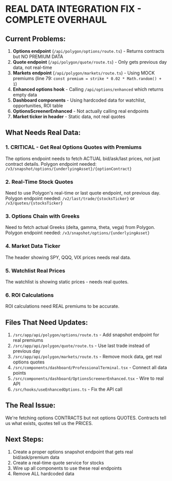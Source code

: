 # REAL DATA INTEGRATION FIX - COMPLETE OVERHAUL

## Current Problems:
1. **Options endpoint** (`/api/polygon/options/route.ts`) - Returns contracts but NO PREMIUM DATA
2. **Quote endpoint** (`/api/polygon/quote/route.ts`) - Only gets previous day data, not real-time
3. **Markets endpoint** (`/api/polygon/markets/route.ts`) - Using MOCK premiums (line 79: `const premium = strike * 0.02 * Math.random() + 1`)
4. **Enhanced options hook** - Calling `/api/options/enhanced` which returns empty data
5. **Dashboard components** - Using hardcoded data for watchlist, opportunities, ROI table
6. **OptionsScreenerEnhanced** - Not actually calling real endpoints
7. **Market ticker in header** - Static data, not real quotes

## What Needs Real Data:

### 1. CRITICAL - Get Real Options Quotes with Premiums
The options endpoint needs to fetch ACTUAL bid/ask/last prices, not just contract details.
Polygon endpoint needed: `/v3/snapshot/options/{underlyingAsset}/{optionContract}`

### 2. Real-Time Stock Quotes
Need to use Polygon's real-time or last quote endpoint, not previous day.
Polygon endpoint needed: `/v2/last/trade/{stocksTicker}` or `/v3/quotes/{stocksTicker}`

### 3. Options Chain with Greeks
Need to fetch actual Greeks (delta, gamma, theta, vega) from Polygon.
Polygon endpoint needed: `/v3/snapshot/options/{underlyingAsset}`

### 4. Market Data Ticker
The header showing SPY, QQQ, VIX prices needs real data.

### 5. Watchlist Real Prices
The watchlist is showing static prices - needs real quotes.

### 6. ROI Calculations
ROI calculations need REAL premiums to be accurate.

## Files That Need Updates:

1. `/src/app/api/polygon/options/route.ts` - Add snapshot endpoint for real premiums
2. `/src/app/api/polygon/quote/route.ts` - Use last trade instead of previous day
3. `/src/app/api/polygon/markets/route.ts` - Remove mock data, get real options quotes
4. `/src/components/dashboard/ProfessionalTerminal.tsx` - Connect all data points
5. `/src/components/dashboard/OptionsScreenerEnhanced.tsx` - Wire to real API
6. `/src/hooks/useEnhancedOptions.ts` - Fix the API call

## The Real Issue:
We're fetching options CONTRACTS but not options QUOTES. Contracts tell us what exists, quotes tell us the PRICES.

## Next Steps:
1. Create a proper options snapshot endpoint that gets real bid/ask/premium data
2. Create a real-time quote service for stocks
3. Wire up all components to use these real endpoints
4. Remove ALL hardcoded data

